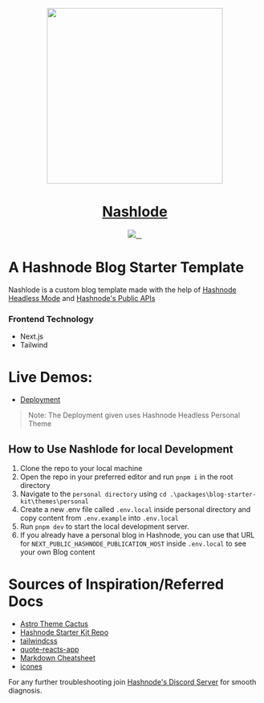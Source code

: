 <p align="center">
  <a href="https://hashnode.com">
    <picture>
      <source media="(prefers-color-scheme: dark)" srcset="https://github.com/at-the-vr/Nashlode-MkIII/assets/88548999/10533112-b860-44c0-bae0-ec8e043eabe5">
      <img src="https://github.com/at-the-vr/Nashlode-MkIII/assets/88548999/10533112-b860-44c0-bae0-ec8e043eabe5" height="350">
    </picture>
    <h1 align="center">Nashlode</h1>
  </a>
</p>
<p align="center">
  <a href="https://hashnode.com/headless">
    <img src="https://img.shields.io/badge/MADE%20BY%20Hashnode-000000.svg?style=for-the-badge&logo=Hashnode&labelColor=000">
  </a>
  <a href="https://discord.gg/hashnode">
    <img alt="" src="https://img.shields.io/badge/Join%20the%20community-black.svg?style=for-the-badge&logo=discord&labelColor=000000&logoWidth=20">
  </a>
  <a href="https://nextjs.org/">
    <img alt="" src="https://img.shields.io/badge/Next-black?style=for-the-badge&logo=next.js&logoColor=white">
  </a>
  <a href="https://tailwindcss.com/">
    <img alt="" src="https://img.shields.io/badge/tailwindcss-%2338B2AC.svg?style=for-the-badge&logo=tailwind-css&logoColor=white">
  </a>
</p>

# A Hashnode Blog Starter Template

Nashlode is a custom blog template made with the help of [Hashnode Headless Mode](https://hashnode.com/headless) and [Hashnode's Public APIs](https://apidocs.hashnode.com)

### Frontend Technology
- Next.js
- Tailwind

# Live Demos: 

- [Deployment](https://nashlode.vercel.app/)
> Note: The Deployment given uses Hashnode Headless Personal Theme

## How to Use Nashlode for local Development

1. Clone the repo to your local machine
2. Open the repo in your preferred editor and run `pnpm i` in the root directory
3. Navigate to the `personal directory` using `cd .\packages\blog-starter-kit\themes\personal`
4. Create a new .env file called `.env.local` inside personal directory and copy content from `.env.example` into `.env.local`
5. Run `pnpm dev` to start the local development server.
6. If you already have a personal blog in Hashnode, you can use that URL for `NEXT_PUBLIC_HASHNODE_PUBLICATION_HOST` inside `.env.local` to see your own Blog content

# Sources of Inspiration/Referred Docs
- [Astro Theme Cactus](https://astro-cactus.chriswilliams.dev/)
- [Hashnode Starter Kit Repo](https://github.com/hashnode/starter-kit)
- [tailwindcss](https://tailwindcss.com/)
- [quote-reacts-app](https://github.com/ssokurenko/quotes-react-app)
- [Markdown Cheatsheet](https://github.com/adam-p/markdown-here/wiki/Markdown-Cheatsheet)
- [icones](https://icones.js.org/)

For any further troubleshooting join [Hashnode's Discord Server](https://discord.gg/invite/hashnode) for smooth diagnosis.